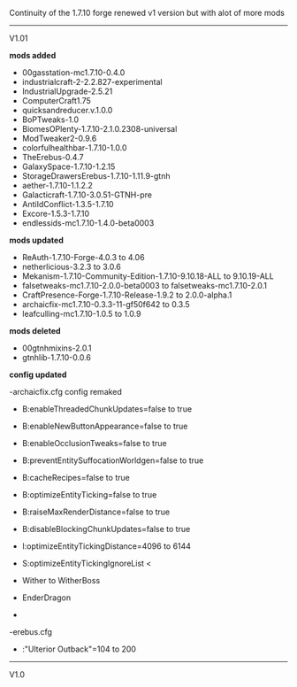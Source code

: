 Continuity of the 1.7.10 forge renewed v1 version but with alot of more mods

---------------------------------------------------------------------------------

V1.01

**mods added**

* 00gasstation-mc1.7.10-0.4.0
* industrialcraft-2-2.2.827-experimental
* IndustrialUpgrade-2.5.21
* ComputerCraft1.75
* quicksandreducer.v.1.0.0
* BoPTweaks-1.0
* BiomesOPlenty-1.7.10-2.1.0.2308-universal
* ModTweaker2-0.9.6
* colorfulhealthbar-1.7.10-1.0.0
* TheErebus-0.4.7
* GalaxySpace-1.7.10-1.2.15
* StorageDrawersErebus-1.7.10-1.11.9-gtnh
* aether-1.7.10-1.1.2.2
* Galacticraft-1.7.10-3.0.51-GTNH-pre
* AntiIdConflict-1.3.5-1.7.10
* Excore-1.5.3-1.7.10
* endlessids-mc1.7.10-1.4.0-beta0003

**mods updated**

* ReAuth-1.7.10-Forge-4.0.3 to 4.06
* netherlicious-3.2.3 to 3.0.6
* Mekanism-1.7.10-Community-Edition-1.7.10-9.10.18-ALL to 9.10.19-ALL
* falsetweaks-mc1.7.10-2.0.0-beta0003 to falsetweaks-mc1.7.10-2.0.1
* CraftPresence-Forge-1.7.10-Release-1.9.2 to 2.0.0-alpha.1
* archaicfix-mc1.7.10-0.3.3-11-gf50f642 to 0.3.5
* leafculling-mc1.7.10-1.0.5 to 1.0.9


**mods deleted**

* 00gtnhmixins-2.0.1
* gtnhlib-1.7.10-0.0.6

**config updated**

-archaicfix.cfg
config remaked 

* B:enableThreadedChunkUpdates=false to true
* B:enableNewButtonAppearance=false to true
* B:enableOcclusionTweaks=false to true
* B:preventEntitySuffocationWorldgen=false to true
* B:cacheRecipes=false to true
* B:optimizeEntityTicking=false to true
* B:raiseMaxRenderDistance=false to true
* B:disableBlockingChunkUpdates=false to true
* I:optimizeEntityTickingDistance=4096 to 6144

* S:optimizeEntityTickingIgnoreList <
* Wither to WitherBoss
* EnderDragon
* >

-erebus.cfg

* :"Ulterior Outback"=104 to 200

---------------------------------------------------------------------------------

V1.0
